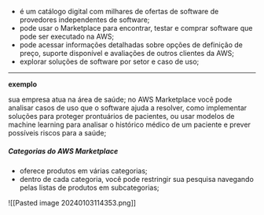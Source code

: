
- é um catálogo digital com milhares de ofertas de software de provedores independentes de software;
- pode usar o Marketplace para encontrar, testar e comprar software que pode ser executado na AWS;
- pode acessar informações detalhadas sobre opções de definição de preço, suporte disponível e avaliações de outros clientes da AWS;
- explorar soluções de software por setor e caso de uso;
---
**exemplo**

sua empresa atua na área de saúde;
no AWS Marketplace você pode analisar casos de uso que o software ajuda a resolver, como implementar soluções para proteger prontuários de pacientes, ou usar modelos de machine learning para analisar o histórico médico de um paciente e prever possíveis riscos para a saúde;


##### Categorias do AWS Marketplace

- oferece produtos em várias categorias;
- dentro de cada categoria, você pode restringir sua pesquisa navegando pelas listas de produtos em subcategorias;

![[Pasted image 20240103114353.png]]
